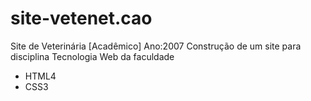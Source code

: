 # site-vetenet.cao
 Site de Veterinária [Acadêmico] Ano:2007
 Construção de um site para disciplina Tecnologia Web da faculdade 
  * HTML4
  * CSS3
  
